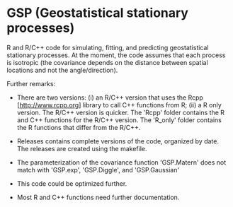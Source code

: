 # GSP (Geostatistical stationary processes)

R and R/C++ code for simulating, fitting, and predicting geostatistical
stationary processes.  At the moment, the code assumes that each
process is isotropic (the covariance depends on the distance between
spatial locations and not the angle/direction).


Further remarks:

- There are two versions: (i) an R/C++ version that uses the Rcpp
  [http://www.rcpp.org] library to call C++ functions from R; (ii) a R
  only version.  The R/C++ version is quicker.  The 'Rcpp' folder
  contains the R and C++ functions for the R/C++ version.  The
  'R_only' folder contains the R functions that differ from the R/C++.

- Releases contains complete versions of the code, organized by date.
The releases are created using the makefile.

- The parameterization of the covariance function 'GSP.Matern' does
  not match with 'GSP.exp', 'GSP.Diggle', and 'GSP.Gaussian'

- This code could be optimized further.

- Most R and C++ functions need further documentation.



